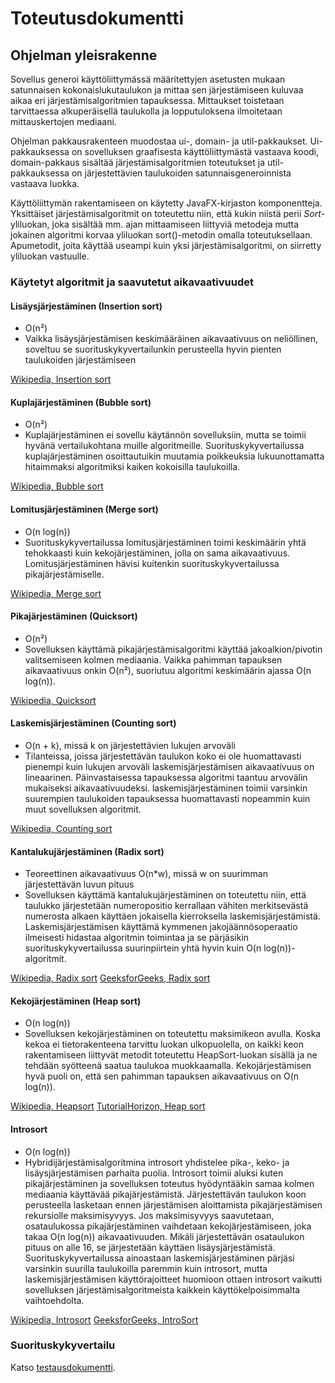 # Toteutusdokumentti

## Ohjelman yleisrakenne

Sovellus generoi käyttöliittymässä määritettyjen asetusten mukaan satunnaisen kokonaislukutaulukon ja mittaa sen järjestämiseen kuluvaa aikaa eri järjestämisalgoritmien tapauksessa. Mittaukset toistetaan tarvittaessa alkuperäisellä taulukolla ja lopputuloksena ilmoitetaan mittauskertojen mediaani.

Ohjelman pakkausrakenteen muodostaa ui-, domain- ja util-pakkaukset. Ui-pakkauksessa on sovelluksen graafisesta käyttöliittymästä vastaava koodi, domain-pakkaus sisältää järjestämisalgoritmien toteutukset ja util-pakkauksessa on järjestettävien taulukoiden satunnaisgeneroinnista vastaava luokka.

Käyttöliittymän rakentamiseen on käytetty JavaFX-kirjaston komponentteja. Yksittäiset järjestämisalgoritmit on toteutettu niin, että kukin niistä perii _Sort_-yliluokan, joka sisältää mm. ajan mittaamiseen liittyviä metodeja mutta jokainen algoritmi korvaa yliluokan sort()-metodin omalla toteutuksellaan. Apumetodit, joita käyttää useampi kuin yksi järjestämisalgoritmi, on siirretty yliluokan vastuulle.

### Käytetyt algoritmit ja saavutetut aikavaativuudet


#### Lisäysjärjestäminen (Insertion sort)

* O(n²)
* Vaikka lisäysjärjestämisen keskimääräinen aikavaativuus on neliöllinen, soveltuu se suorituskykyvertailunkin perusteella hyvin pienten taulukoiden järjestämiseen

[Wikipedia, Insertion sort](https://en.wikipedia.org/wiki/Insertion_sort)

#### Kuplajärjestäminen (Bubble sort)

* O(n²)
* Kuplajärjestäminen ei sovellu käytännön sovelluksiin, mutta se toimii hyvänä vertailukohtana muille algoritmeille. Suorituskykyvertailussa kuplajärjestäminen osoittautuikin muutamia poikkeuksia lukuunottamatta hitaimmaksi algoritmiksi kaiken kokoisilla taulukoilla.

[Wikipedia, Bubble sort](https://en.wikipedia.org/wiki/Bubble_sort)

#### Lomitusjärjestäminen (Merge sort)

* O(n log(n))
* Suorituskykyvertailussa lomitusjärjestäminen toimi keskimäärin yhtä tehokkaasti kuin kekojärjestäminen, jolla on sama aikavaativuus. Lomitusjärjestäminen hävisi kuitenkin suorituskykyvertailussa pikajärjestämiselle.

[Wikipedia, Merge sort](https://en.wikipedia.org/wiki/Merge_sort)

#### Pikajärjestäminen (Quicksort)

* O(n²)
* Sovelluksen käyttämä pikajärjestämisalgoritmi käyttää jakoalkion/pivotin valitsemiseen kolmen mediaania. Vaikka pahimman tapauksen aikavaativuus onkin O(n²), suoriutuu algoritmi keskimäärin ajassa O(n log(n)).

[Wikipedia, Quicksort](https://en.wikipedia.org/wiki/Quicksort)

#### Laskemisjärjestäminen (Counting sort)

* O(n + k), missä k on järjestettävien lukujen arvoväli
* Tilanteissa, joissa järjestettävän taulukon koko ei ole huomattavasti pienempi kuin lukujen arvoväli laskemisjärjestämisen aikavaativuus on lineaarinen. Päinvastaisessa tapauksessa algoritmi taantuu arvovälin mukaiseksi aikavaativuudeksi. laskemisjärjestäminen toimii varsinkin suurempien taulukoiden tapauksessa huomattavasti nopeammin kuin muut sovelluksen algoritmit.

[Wikipedia, Counting sort](https://en.wikipedia.org/wiki/Counting_sort)

#### Kantalukujärjestäminen (Radix sort)

* Teoreettinen aikavaativuus O(n*w), missä w on suurimman järjestettävän luvun pituus
* Sovelluksen käyttämä kantalukujärjestäminen on toteutettu niin, että taulukko järjestetään numeropositio kerrallaan vähiten merkitsevästä numerosta alkaen käyttäen jokaisella kierroksella laskemisjärjestämistä. Laskemisjärjestämisen käyttämä kymmenen jakojäännösoperaatio ilmeisesti hidastaa algoritmin toimintaa ja se pärjäsikin suorituskykyvertailussa suurinpiirtein yhtä hyvin kuin O(n log(n))-algoritmit.

[Wikipedia, Radix sort](https://en.wikipedia.org/wiki/Radix_sort)
[GeeksforGeeks, Radix sort](https://www.geeksforgeeks.org/radix-sort/)

#### Kekojärjestäminen (Heap sort)

* O(n log(n))
* Sovelluksen kekojärjestäminen on toteutettu maksimikeon avulla. Koska kekoa ei tietorakenteena tarvittu luokan ulkopuolella, on kaikki keon rakentamiseen liittyvät metodit toteutettu HeapSort-luokan sisällä ja ne tehdään syötteenä saatua taulukoa muokkaamalla. Kekojärjestämisen hyvä puoli on, että sen pahimman tapauksen aikavaativuus on O(n log(n)).

[Wikipedia, Heapsort](https://en.wikipedia.org/wiki/Heapsort)
[TutorialHorizon, Heap sort](https://algorithms.tutorialhorizon.com/heap-sort-java-implementation/)

#### Introsort

* O(n log(n))
* Hybridijärjestämisalgoritmina introsort yhdistelee pika-, keko- ja lisäysjärjestämisen parhaita puolia. Introsort toimii aluksi kuten pikajärjestäminen ja sovelluksen toteutus hyödyntääkin samaa kolmen mediaania käyttävää pikajärjestämistä. Järjestettävän taulukon koon perusteella lasketaan ennen järjestämisen aloittamista pikajärjestämisen rekursiolle maksimisyvyys. Jos maksimisyvyys saavutetaan, osataulukossa pikajärjestäminen vaihdetaan kekojärjestämiseen, joka takaa O(n log(n)) aikavaativuuden. Mikäli järjestettävän osataulukon pituus on alle 16, se järjestetään käyttäen lisäysjärjestämistä. Suorituskykyvertailussa ainoastaan laskemisjärjestäminen pärjäsi varsinkin suurilla taulukoilla paremmin kuin introsort, mutta laskemisjärjestämisen käyttörajoitteet huomioon ottaen introsort vaikutti sovelluksen järjestämisalgoritmeista kaikkein käyttökelpoisimmalta vaihtoehdolta.

[Wikipedia, Introsort](https://en.wikipedia.org/wiki/Introsort)
[GeeksforGeeks, IntroSort](https://www.geeksforgeeks.org/introsort-or-introspective-sort/)

### Suorituskykyvertailu

Katso [testausdokumentti](testausdokumentti.md).